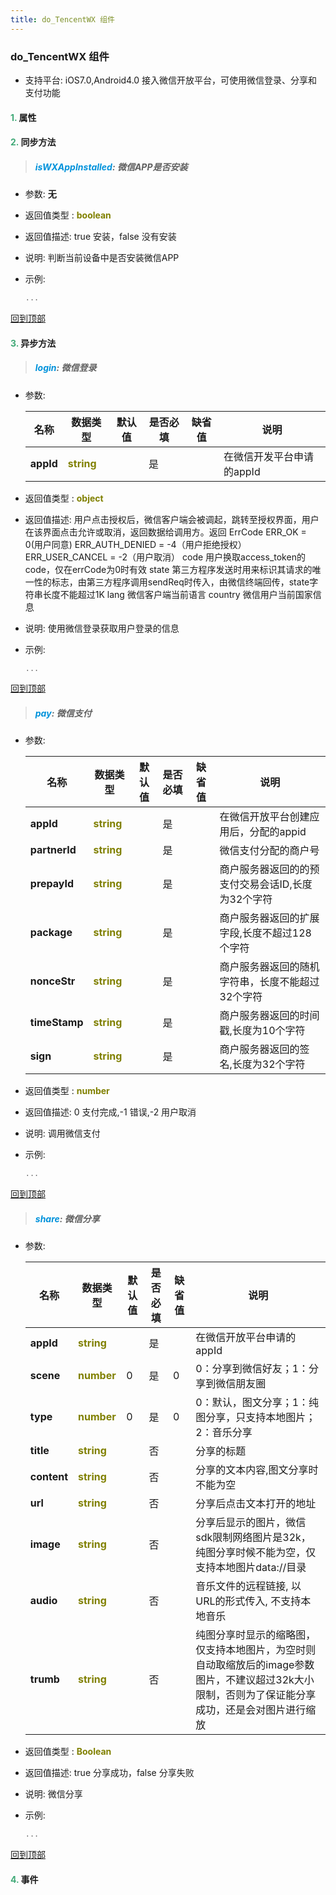 ```yaml
---
title: do_TencentWX 组件
---
```


### do_TencentWX 组件

* 支持平台: iOS7.0,Android4.0
接入微信开放平台，可使用微信登录、分享和支付功能

#### <font color ='#40A977'>**1.**</font> 属性

#### <font color ='#40A977'>**2.**</font> 同步方法

>##### <font color ='#0092db'>**isWXAppInstalled**</font>: 微信APP是否安装

- 参数: **无**
- 返回值类型 : <font color ='#808000'>**boolean**</font>
- 返回值描述: true 安装，false 没有安装
- 说明: 判断当前设备中是否安装微信APP
- 示例:

  ```javascript
  ...

  ```

[回到顶部](#top)

#### <font color ='#40A977'>**3.**</font> 异步方法

>##### <font color ='#0092db'>**login**</font>: 微信登录

- 参数:

  名称 | 数据类型 |默认值|是否必填|缺省值|说明
  ---- |-------------  |----------|--------------|--------|------
  **appId** |<font color ='#808000'>**string**</font> |  | 是||在微信开发平台申请的appId
- 返回值类型 : <font color ='#808000'>**object**</font>
- 返回值描述: 用户点击授权后，微信客户端会被调起，跳转至授权界面，用户在该界面点击允许或取消，返回数据给调用方。返回
ErrCode	ERR_OK = 0(用户同意)
ERR_AUTH_DENIED = -4（用户拒绝授权）
ERR_USER_CANCEL = -2（用户取消）
code	用户换取access_token的code，仅在errCode为0时有效
state	第三方程序发送时用来标识其请求的唯一性的标志，由第三方程序调用sendReq时传入，由微信终端回传，state字符串长度不能超过1K
lang	微信客户端当前语言
country	微信用户当前国家信息
- 说明: 使用微信登录获取用户登录的信息
- 示例:

  ```javascript
  ...

  ```

[回到顶部](#top)

>##### <font color ='#0092db'>**pay**</font>: 微信支付

- 参数:

  名称 | 数据类型 |默认值|是否必填|缺省值|说明
  ---- |-------------  |----------|--------------|--------|------
  **appId** |<font color ='#808000'>**string**</font> |  | 是||在微信开放平台创建应用后，分配的appid
  **partnerId** |<font color ='#808000'>**string**</font> |  | 是||微信支付分配的商户号
  **prepayId** |<font color ='#808000'>**string**</font> |  | 是||商户服务器返回的的预支付交易会话ID,长度为32个字符
  **package** |<font color ='#808000'>**string**</font> |  | 是||商户服务器返回的扩展字段,长度不超过128个字符
  **nonceStr** |<font color ='#808000'>**string**</font> |  | 是||商户服务器返回的随机字符串，长度不能超过32个字符
  **timeStamp** |<font color ='#808000'>**string**</font> |  | 是||商户服务器返回的时间戳,长度为10个字符
  **sign** |<font color ='#808000'>**string**</font> |  | 是||商户服务器返回的签名,长度为32个字符
- 返回值类型 : <font color ='#808000'>**number**</font>
- 返回值描述: 0 支付完成,-1 错误,-2 用户取消
- 说明: 调用微信支付
- 示例:

  ```javascript
  ...

  ```

[回到顶部](#top)

>##### <font color ='#0092db'>**share**</font>: 微信分享

- 参数:

  名称 | 数据类型 |默认值|是否必填|缺省值|说明
  ---- |-------------  |----------|--------------|--------|------
  **appId** |<font color ='#808000'>**string**</font> |  | 是||在微信开放平台申请的appId
  **scene** |<font color ='#808000'>**number**</font> | 0 | 是|0|0：分享到微信好友；1：分享到微信朋友圈
  **type** |<font color ='#808000'>**number**</font> | 0 | 是|0|0：默认，图文分享；1：纯图分享，只支持本地图片；2：音乐分享
  **title** |<font color ='#808000'>**string**</font> |  | 否||分享的标题
  **content** |<font color ='#808000'>**string**</font> |  | 否||分享的文本内容,图文分享时不能为空
  **url** |<font color ='#808000'>**string**</font> |  | 否||分享后点击文本打开的地址
  **image** |<font color ='#808000'>**string**</font> |  | 否||分享后显示的图片，微信sdk限制网络图片是32k，纯图分享时候不能为空，仅支持本地图片data://目录
  **audio** |<font color ='#808000'>**string**</font> |  | 否||音乐文件的远程链接, 以URL的形式传入, 不支持本地音乐
  **trumb** |<font color ='#808000'>**string**</font> |  | 否||纯图分享时显示的缩略图，仅支持本地图片，为空时则自动取缩放后的image参数图片，不建议超过32k大小限制，否则为了保证能分享成功，还是会对图片进行缩放
- 返回值类型 : <font color ='#808000'>**Boolean**</font>
- 返回值描述: true 分享成功，false 分享失败
- 说明: 微信分享
- 示例:

  ```javascript
  ...

  ```

[回到顶部](#top)


#### <font color ='#40A977'>**4.**</font> 事件


